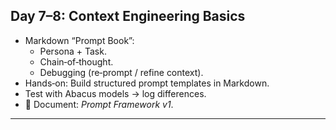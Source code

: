 ## Day 7–8: Context Engineering Basics
- Markdown “Prompt Book”:
  - Persona + Task.
  - Chain‑of‑thought.
  - Debugging (re‑prompt / refine context).
- Hands‑on: Build structured prompt templates in Markdown.
- Test with Abacus models → log differences.
- 📓 Document: *Prompt Framework v1*.

---